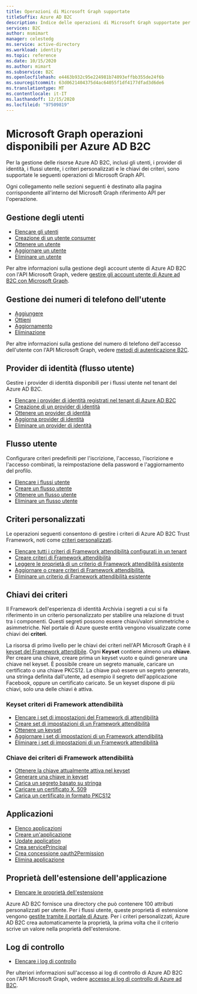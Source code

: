 ```yaml
---
title: Operazioni di Microsoft Graph supportate
titleSuffix: Azure AD B2C
description: Indice delle operazioni di Microsoft Graph supportate per la gestione di risorse Azure AD B2C, inclusi utenti, flussi utente, provider di identità, criteri personalizzati, chiavi dei criteri e altro ancora.
services: B2C
author: msmimart
manager: celestedg
ms.service: active-directory
ms.workload: identity
ms.topic: reference
ms.date: 10/15/2020
ms.author: mimart
ms.subservice: B2C
ms.openlocfilehash: e4463b932c95e224981b74093effbb355de24f6b
ms.sourcegitcommit: 63d0621404375d4ac64055f1df4177dfad3d6de6
ms.translationtype: MT
ms.contentlocale: it-IT
ms.lasthandoff: 12/15/2020
ms.locfileid: "97509819"
---
```

# <a name="microsoft-graph-operations-available-for-azure-ad-b2c"></a>Microsoft Graph operazioni disponibili per Azure AD B2C

Per la gestione delle risorse Azure AD B2C, inclusi gli utenti, i provider di identità, i flussi utente, i criteri personalizzati e le chiavi dei criteri, sono supportate le seguenti operazioni di Microsoft Graph API.

Ogni collegamento nelle sezioni seguenti è destinato alla pagina corrispondente all'interno del Microsoft Graph riferimento API per l'operazione.

## <a name="user-management"></a>Gestione degli utenti

- [Elencare gli utenti](/graph/api/user-list)
- [Creazione di un utente consumer](/graph/api/user-post-users)
- [Ottenere un utente](/graph/api/user-get)
- [Aggiornare un utente](/graph/api/user-update)
- [Eliminare un utente](/graph/api/user-delete)

Per altre informazioni sulla gestione degli account utente di Azure AD B2C con l'API Microsoft Graph, vedere [gestire gli account utente di Azure ad B2C con Microsoft Graph](manage-user-accounts-graph-api.md).

## <a name="user-phone-number-management"></a>Gestione dei numeri di telefono dell'utente

- [Aggiungere](/graph/api/authentication-post-phonemethods)
- [Ottieni](/graph/api/b2cauthenticationmethodspolicy-get)
- [Aggiornamento](/graph/api/b2cauthenticationmethodspolicy-update)
- [Eliminazione](/graph/api/phoneauthenticationmethod-delete)

Per altre informazioni sulla gestione del numero di telefono dell'accesso dell'utente con l'API Microsoft Graph, vedere [metodi di autenticazione B2C](/graph/api/resources/b2cauthenticationmethodspolicy).

## <a name="identity-providers-user-flow"></a>Provider di identità (flusso utente)

Gestire i provider di identità disponibili per i flussi utente nel tenant del Azure AD B2C.

- [Elencare i provider di identità registrati nel tenant di Azure AD B2C](/graph/api/identityprovider-list)
- [Creazione di un provider di identità](/graph/api/identityprovider-post-identityproviders)
- [Ottenere un provider di identità](/graph/api/identityprovider-get)
- [Aggiorna provider di identità](/graph/api/identityprovider-update)
- [Eliminare un provider di identità](/graph/api/identityprovider-delete)

## <a name="user-flow"></a>Flusso utente

Configurare criteri predefiniti per l'iscrizione, l'accesso, l'iscrizione e l'accesso combinati, la reimpostazione della password e l'aggiornamento del profilo.

- [Elencare i flussi utente](/graph/api/identityuserflow-list)
- [Creare un flusso utente](/graph/api/identityuserflow-post-userflows)
- [Ottenere un flusso utente](/graph/api/identityuserflow-get)
- [Eliminare un flusso utente](/graph/api/identityuserflow-delete)

## <a name="custom-policies"></a>Criteri personalizzati

Le operazioni seguenti consentono di gestire i criteri di Azure AD B2C Trust Framework, noti come [criteri personalizzati](custom-policy-overview.md).

- [Elencare tutti i criteri di Framework attendibilità configurati in un tenant](/graph/api/trustframework-list-trustframeworkpolicies)
- [Creare criteri di Framework attendibilità](/graph/api/trustframework-post-trustframeworkpolicy)
- [Leggere le proprietà di un criterio di Framework attendibilità esistente](/graph/api/trustframeworkpolicy-get)
- [Aggiornare o creare criteri di Framework attendibilità.](/graph/api/trustframework-put-trustframeworkpolicy)
- [Eliminare un criterio di Framework attendibilità esistente](/graph/api/trustframeworkpolicy-delete)

## <a name="policy-keys"></a>Chiavi dei criteri

Il Framework dell'esperienza di identità Archivia i segreti a cui si fa riferimento in un criterio personalizzato per stabilire una relazione di trust tra i componenti. Questi segreti possono essere chiavi/valori simmetriche o asimmetriche. Nel portale di Azure queste entità vengono visualizzate come chiavi dei **criteri**.

La risorsa di primo livello per le chiavi dei criteri nell'API Microsoft Graph è il [keyset del Framework attendibile](/graph/api/resources/trustframeworkkeyset). Ogni **Keyset** contiene almeno una **chiave**. Per creare una chiave, creare prima un keyset vuoto e quindi generare una chiave nel keyset. È possibile creare un segreto manuale, caricare un certificato o una chiave PKCS12. La chiave può essere un segreto generato, una stringa definita dall'utente, ad esempio il segreto dell'applicazione Facebook, oppure un certificato caricato. Se un keyset dispone di più chiavi, solo una delle chiavi è attiva.

### <a name="trust-framework-policy-keyset"></a>Keyset criteri di Framework attendibilità

- [Elencare i set di impostazioni del Framework di attendibilità](/graph/api/trustframework-list-keysets)
- [Creare set di impostazioni di un Framework attendibilità](/graph/api/trustframework-post-keysets)
- [Ottenere un keyset](/graph/api/trustframeworkkeyset-get)
- [Aggiornare i set di impostazioni di un Framework attendibilità](/graph/api/trustframeworkkeyset-update)
- [Eliminare i set di impostazioni di un Framework attendibilità](/graph/api/trustframeworkkeyset-delete)

### <a name="trust-framework-policy-key"></a>Chiave dei criteri di Framework attendibilità

- [Ottenere la chiave attualmente attiva nel keyset](/graph/api/trustframeworkkeyset-getactivekey)
- [Generare una chiave in keyset](/graph/api/trustframeworkkeyset-generatekey)
- [Carica un segreto basato su stringa](/graph/api/trustframeworkkeyset-uploadsecret)
- [Caricare un certificato X. 509](/graph/api/trustframeworkkeyset-uploadcertificate)
- [Carica un certificato in formato PKCS12](/graph/api/trustframeworkkeyset-uploadpkcs12)

## <a name="applications"></a>Applicazioni

- [Elenco applicazioni](/graph/api/application-list)
- [Creare un'applicazione](/graph/api/resources/application)
- [Update application](/graph/api/application-update)
- [Crea servicePrincipal](/graph/api/resources/serviceprincipal)
- [Crea concessione oauth2Permission](/graph/api/resources/oauth2permissiongrant)
- [Elimina applicazione](/graph/api/application-delete)

## <a name="application-extension-properties"></a>Proprietà dell'estensione dell'applicazione

- [Elencare le proprietà dell'estensione](/graph/api/application-list-extensionproperty)

Azure AD B2C fornisce una directory che può contenere 100 attributi personalizzati per utente. Per i flussi utente, queste proprietà di estensione vengono [gestite tramite il portale di Azure](user-flow-custom-attributes.md). Per i criteri personalizzati, Azure AD B2C crea automaticamente la proprietà, la prima volta che il criterio scrive un valore nella proprietà dell'estensione.

## <a name="audit-logs"></a>Log di controllo

- [Elencare i log di controllo](/graph/api/directoryaudit-list)

Per ulteriori informazioni sull'accesso ai log di controllo di Azure AD B2C con l'API Microsoft Graph, vedere [accesso ai log di controllo di Azure ad B2C](view-audit-logs.md).